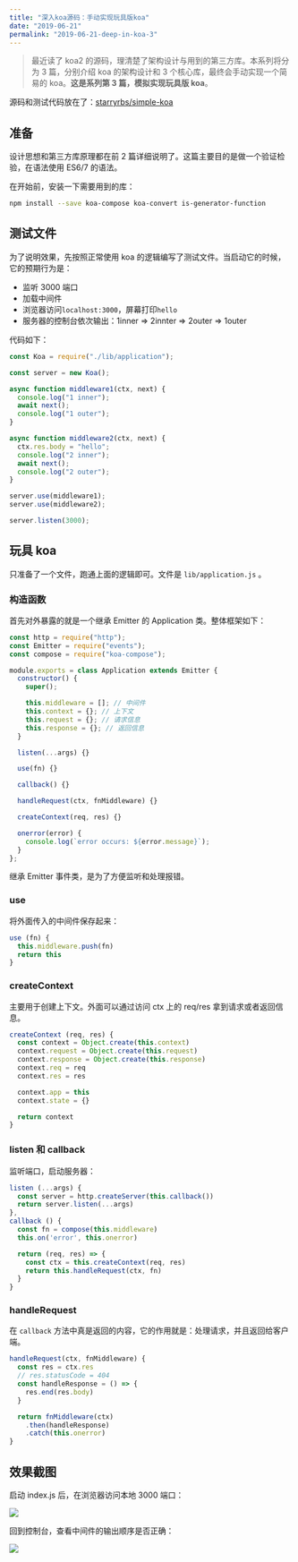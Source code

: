 ```yaml
---
title: "深入koa源码：手动实现玩具版koa"
date: "2019-06-21"
permalink: "2019-06-21-deep-in-koa-3"
---
```


> 最近读了 koa2 的源码，理清楚了架构设计与用到的第三方库。本系列将分为 3 篇，分别介绍 koa 的架构设计和 3 个核心库，最终会手动实现一个简易的 koa。**这是系列第 3 篇，模拟实现玩具版 koa**。

源码和测试代码放在了：[starryrbs/simple-koa](https://github.com/starryrbs/simple-koa)

## 准备

设计思想和第三方库原理都在前 2 篇详细说明了。这篇主要目的是做一个验证检验，在语法使用 ES6/7 的语法。

在开始前，安装一下需要用到的库：

```sh
npm install --save koa-compose koa-convert is-generator-function
```

## 测试文件

为了说明效果，先按照正常使用 koa 的逻辑编写了测试文件。当启动它的时候，它的预期行为是：

- 监听 3000 端口
- 加载中间件
- 浏览器访问`localhost:3000`，屏幕打印`hello`
- 服务器的控制台依次输出：1inner => 2innter => 2outer => 1outer

代码如下：

```javascript
const Koa = require("./lib/application");

const server = new Koa();

async function middleware1(ctx, next) {
  console.log("1 inner");
  await next();
  console.log("1 outer");
}

async function middleware2(ctx, next) {
  ctx.res.body = "hello";
  console.log("2 inner");
  await next();
  console.log("2 outer");
}

server.use(middleware1);
server.use(middleware2);

server.listen(3000);
```

## 玩具 koa

只准备了一个文件，跑通上面的逻辑即可。文件是 `lib/application.js` 。

### 构造函数

首先对外暴露的就是一个继承 Emitter 的 Application 类。整体框架如下：

```javascript
const http = require("http");
const Emitter = require("events");
const compose = require("koa-compose");

module.exports = class Application extends Emitter {
  constructor() {
    super();

    this.middleware = []; // 中间件
    this.context = {}; // 上下文
    this.request = {}; // 请求信息
    this.response = {}; // 返回信息
  }

  listen(...args) {}

  use(fn) {}

  callback() {}

  handleRequest(ctx, fnMiddleware) {}

  createContext(req, res) {}

  onerror(error) {
    console.log(`error occurs: ${error.message}`);
  }
};
```

继承 Emitter 事件类，是为了方便监听和处理报错。

### use

将外面传入的中间件保存起来：

```javascript
use (fn) {
  this.middleware.push(fn)
  return this
}
```

### createContext

主要用于创建上下文。外面可以通过访问 ctx 上的 req/res 拿到请求或者返回信息。

```javascript
createContext (req, res) {
  const context = Object.create(this.context)
  context.request = Object.create(this.request)
  context.response = Object.create(this.response)
  context.req = req
  context.res = res

  context.app = this
  context.state = {}

  return context
}
```

### listen 和 callback

监听端口，启动服务器：

```javascript
listen (...args) {
  const server = http.createServer(this.callback())
  return server.listen(...args)
},
callback () {
  const fn = compose(this.middleware)
  this.on('error', this.onerror)

  return (req, res) => {
    const ctx = this.createContext(req, res)
    return this.handleRequest(ctx, fn)
  }
}
```

### handleRequest

在 `callback` 方法中真是返回的内容，它的作用就是：处理请求，并且返回给客户端。

```javascript
handleRequest(ctx, fnMiddleware) {
  const res = ctx.res
  // res.statusCode = 404
  const handleResponse = () => {
    res.end(res.body)
  }

  return fnMiddleware(ctx)
    .then(handleResponse)
    .catch(this.onerror)
}
```

## 效果截图

启动 index.js 后，在浏览器访问本地 3000 端口：

![](https://static.godbmw.com/img/2019-06-21-deep-in-koa-3/1.png)

回到控制台，查看中间件的输出顺序是否正确：

![](https://static.godbmw.com/img/2019-06-21-deep-in-koa-3/2.png)
